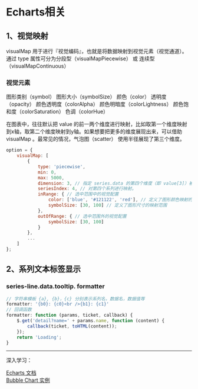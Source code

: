 # Echarts相关

## 1、视觉映射
visualMap 用于进行『视觉编码』，也就是将数据映射到视觉元素（视觉通道）。
通过 type 属性可分为分段型（visualMapPiecewise） 或 连续型（visualMapContinuous）

### 视觉元素
图形类别（symbol）
图形大小（symbolSize）
颜色（color）
透明度（opacity）
颜色透明度（colorAlpha）
颜色明暗度（colorLightness）
颜色饱和度（colorSaturation）
色调（colorHue）

在图表中，往往默认把 value 的前一两个维度进行映射，比如取第一个维度映射到x轴，取第二个维度映射到y轴。如果想要把更多的维度展现出来，可以借助 visualMap 。最常见的情况，气泡图（scatter） 使用半径展现了第三个维度。

```javascript
option = {
    visualMap: [
        {
            type: 'piecewise',
            min: 0,
            max: 5000,
            dimension: 3, // 指定 series.data 的第四个维度（即 value[3]）被映射
            seriesIndex: 4, // 对第四个系列进行映射。
            inRange: { // 选中范围中的视觉配置
                color: ['blue', '#121122', 'red'], // 定义了图形颜色映射的颜色列表
                symbolSize: [30, 100] // 定义了图形尺寸的映射范围
            },
            outOfRange: { // 选中范围外的视觉配置
                symbolSize: [30, 100]
            }
        },
        ...
    ]
};
```

## 2、系列文本标签显示
### series-line.data.tooltip. formatter
```javascript
// 字符串模板 {a}, {b}，{c} 分别表示系列名，数据名，数据值等
formatter: '{b0}: {c0}<br />{b1}: {c1}'
// 回调函数
formatter: function (params, ticket, callback) {
    $.get('detail?name=' + params.name, function (content) {
        callback(ticket, toHTML(content));
    });
    return 'Loading';
}
```
---

深入学习：

[Echarts 文档](https://echarts.apache.org/zh/option.html#visualMap)  
[Bubble Chart 实例](https://echarts.apache.org/examples/zh/editor.html?c=bubble-gradient) 
